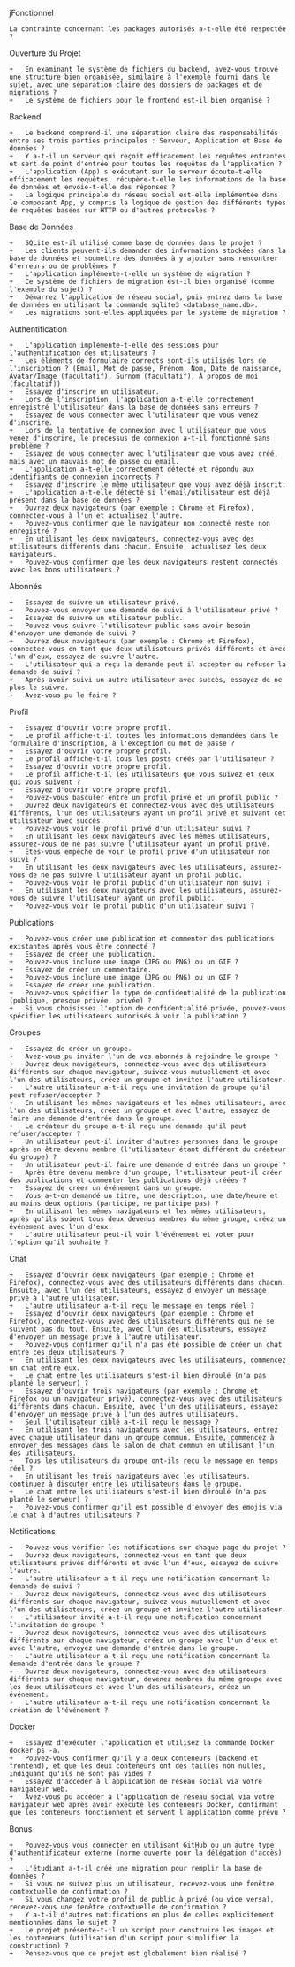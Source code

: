 jFonctionnel

    La contrainte concernant les packages autorisés a-t-elle été respectée ?

Ouverture du Projet

    +   En examinant le système de fichiers du backend, avez-vous trouvé une structure bien organisée, similaire à l'exemple fourni dans le sujet, avec une séparation claire des dossiers de packages et de migrations ?
    +   Le système de fichiers pour le frontend est-il bien organisé ?

Backend

    +   Le backend comprend-il une séparation claire des responsabilités entre ses trois parties principales : Serveur, Application et Base de données ?
    +   Y a-t-il un serveur qui reçoit efficacement les requêtes entrantes et sert de point d'entrée pour toutes les requêtes de l'application ?
    +   L'application (App) s'exécutant sur le serveur écoute-t-elle efficacement les requêtes, récupère-t-elle les informations de la base de données et envoie-t-elle des réponses ?
    +   La logique principale du réseau social est-elle implémentée dans le composant App, y compris la logique de gestion des différents types de requêtes basées sur HTTP ou d'autres protocoles ?

Base de Données

    +   SQLite est-il utilisé comme base de données dans le projet ?
    +   Les clients peuvent-ils demander des informations stockées dans la base de données et soumettre des données à y ajouter sans rencontrer d'erreurs ou de problèmes ?
    +   L'application implémente-t-elle un système de migration ?
    +   Ce système de fichiers de migration est-il bien organisé (comme l'exemple du sujet) ?
    +   Démarrez l'application de réseau social, puis entrez dans la base de données en utilisant la commande sqlite3 <database_name.db>.
    +   Les migrations sont-elles appliquées par le système de migration ?

Authentification

    +   L'application implémente-t-elle des sessions pour l'authentification des utilisateurs ?
    +   Les éléments de formulaire corrects sont-ils utilisés lors de l'inscription ? (Email, Mot de passe, Prénom, Nom, Date de naissance, Avatar/Image (facultatif), Surnom (facultatif), À propos de moi (facultatif))
    +   Essayez d'inscrire un utilisateur.
    +   Lors de l'inscription, l'application a-t-elle correctement enregistré l'utilisateur dans la base de données sans erreurs ?
    +   Essayez de vous connecter avec l'utilisateur que vous venez d'inscrire.
    +   Lors de la tentative de connexion avec l'utilisateur que vous venez d'inscrire, le processus de connexion a-t-il fonctionné sans problème ?
    +   Essayez de vous connecter avec l'utilisateur que vous avez créé, mais avec un mauvais mot de passe ou email.
    +   L'application a-t-elle correctement détecté et répondu aux identifiants de connexion incorrects ?
    +   Essayez d'inscrire le même utilisateur que vous avez déjà inscrit.
    +   L'application a-t-elle détecté si l'email/utilisateur est déjà présent dans la base de données ?
    +   Ouvrez deux navigateurs (par exemple : Chrome et Firefox), connectez-vous à l'un et actualisez l'autre.
    +   Pouvez-vous confirmer que le navigateur non connecté reste non enregistré ?
    +   En utilisant les deux navigateurs, connectez-vous avec des utilisateurs différents dans chacun. Ensuite, actualisez les deux navigateurs.
    +   Pouvez-vous confirmer que les deux navigateurs restent connectés avec les bons utilisateurs ?

Abonnés

    +   Essayez de suivre un utilisateur privé.
    +   Pouvez-vous envoyer une demande de suivi à l'utilisateur privé ?
    +   Essayez de suivre un utilisateur public.
    +   Pouvez-vous suivre l'utilisateur public sans avoir besoin d'envoyer une demande de suivi ?
    +   Ouvrez deux navigateurs (par exemple : Chrome et Firefox), connectez-vous en tant que deux utilisateurs privés différents et avec l'un d'eux, essayez de suivre l'autre.
    +   L'utilisateur qui a reçu la demande peut-il accepter ou refuser la demande de suivi ?
    +   Après avoir suivi un autre utilisateur avec succès, essayez de ne plus le suivre.
    +   Avez-vous pu le faire ?

Profil

    +   Essayez d'ouvrir votre propre profil.
    +   Le profil affiche-t-il toutes les informations demandées dans le formulaire d'inscription, à l'exception du mot de passe ?
    +   Essayez d'ouvrir votre propre profil.
    +   Le profil affiche-t-il tous les posts créés par l'utilisateur ?
    +   Essayez d'ouvrir votre propre profil.
    +   Le profil affiche-t-il les utilisateurs que vous suivez et ceux qui vous suivent ?
    +   Essayez d'ouvrir votre propre profil.
    +   Pouvez-vous basculer entre un profil privé et un profil public ?
    +   Ouvrez deux navigateurs et connectez-vous avec des utilisateurs différents, l'un des utilisateurs ayant un profil privé et suivant cet utilisateur avec succès.
    +   Pouvez-vous voir le profil privé d'un utilisateur suivi ?
    +   En utilisant les deux navigateurs avec les mêmes utilisateurs, assurez-vous de ne pas suivre l'utilisateur ayant un profil privé.
    +   Êtes-vous empêché de voir le profil privé d'un utilisateur non suivi ?
    +   En utilisant les deux navigateurs avec les utilisateurs, assurez-vous de ne pas suivre l'utilisateur ayant un profil public.
    +   Pouvez-vous voir le profil public d'un utilisateur non suivi ?
    +   En utilisant les deux navigateurs avec les utilisateurs, assurez-vous de suivre l'utilisateur ayant un profil public.
    +   Pouvez-vous voir le profil public d'un utilisateur suivi ?

Publications

    +   Pouvez-vous créer une publication et commenter des publications existantes après vous être connecté ?
    +   Essayez de créer une publication.
    +   Pouvez-vous inclure une image (JPG ou PNG) ou un GIF ?
    +   Essayez de créer un commentaire.
    +   Pouvez-vous inclure une image (JPG ou PNG) ou un GIF ?
    +   Essayez de créer une publication.
    +   Pouvez-vous spécifier le type de confidentialité de la publication (publique, presque privée, privée) ?
    +   Si vous choisissez l'option de confidentialité privée, pouvez-vous spécifier les utilisateurs autorisés à voir la publication ?

Groupes

    +   Essayez de créer un groupe.
    +   Avez-vous pu inviter l'un de vos abonnés à rejoindre le groupe ?
    +   Ouvrez deux navigateurs, connectez-vous avec des utilisateurs différents sur chaque navigateur, suivez-vous mutuellement et avec l'un des utilisateurs, créez un groupe et invitez l'autre utilisateur.
    +   L'autre utilisateur a-t-il reçu une invitation de groupe qu'il peut refuser/accepter ?
    +   En utilisant les mêmes navigateurs et les mêmes utilisateurs, avec l'un des utilisateurs, créez un groupe et avec l'autre, essayez de faire une demande d'entrée dans le groupe.
    +   Le créateur du groupe a-t-il reçu une demande qu'il peut refuser/accepter ?
    +   Un utilisateur peut-il inviter d'autres personnes dans le groupe après en être devenu membre (l'utilisateur étant différent du créateur du groupe) ?
    +   Un utilisateur peut-il faire une demande d'entrée dans un groupe ?
    +   Après être devenu membre d'un groupe, l'utilisateur peut-il créer des publications et commenter les publications déjà créées ?
    +   Essayez de créer un événement dans un groupe.
    +   Vous a-t-on demandé un titre, une description, une date/heure et au moins deux options (participe, ne participe pas) ?
    +   En utilisant les mêmes navigateurs et les mêmes utilisateurs, après qu'ils soient tous deux devenus membres du même groupe, créez un événement avec l'un d'eux.
    +   L'autre utilisateur peut-il voir l'événement et voter pour l'option qu'il souhaite ?

Chat

    +   Essayez d'ouvrir deux navigateurs (par exemple : Chrome et Firefox), connectez-vous avec des utilisateurs différents dans chacun. Ensuite, avec l'un des utilisateurs, essayez d'envoyer un message privé à l'autre utilisateur.
    +   L'autre utilisateur a-t-il reçu le message en temps réel ?
    +   Essayez d'ouvrir deux navigateurs (par exemple : Chrome et Firefox), connectez-vous avec des utilisateurs différents qui ne se suivent pas du tout. Ensuite, avec l'un des utilisateurs, essayez d'envoyer un message privé à l'autre utilisateur.
    +   Pouvez-vous confirmer qu'il n'a pas été possible de créer un chat entre ces deux utilisateurs ?
    +   En utilisant les deux navigateurs avec les utilisateurs, commencez un chat entre eux.
    +   Le chat entre les utilisateurs s'est-il bien déroulé (n'a pas planté le serveur) ?
    +   Essayez d'ouvrir trois navigateurs (par exemple : Chrome et Firefox ou un navigateur privé), connectez-vous avec des utilisateurs différents dans chacun. Ensuite, avec l'un des utilisateurs, essayez d'envoyer un message privé à l'un des autres utilisateurs.
    +   Seul l'utilisateur ciblé a-t-il reçu le message ?
    +   En utilisant les trois navigateurs avec les utilisateurs, entrez avec chaque utilisateur dans un groupe commun. Ensuite, commencez à envoyer des messages dans le salon de chat commun en utilisant l'un des utilisateurs.
    +   Tous les utilisateurs du groupe ont-ils reçu le message en temps réel ?
    +   En utilisant les trois navigateurs avec les utilisateurs, continuez à discuter entre les utilisateurs dans le groupe.
    +   Le chat entre les utilisateurs s'est-il bien déroulé (n'a pas planté le serveur) ?
    +   Pouvez-vous confirmer qu'il est possible d'envoyer des emojis via le chat à d'autres utilisateurs ?

Notifications

    +   Pouvez-vous vérifier les notifications sur chaque page du projet ?
    +   Ouvrez deux navigateurs, connectez-vous en tant que deux utilisateurs privés différents et avec l'un d'eux, essayez de suivre l'autre.
    +   L'autre utilisateur a-t-il reçu une notification concernant la demande de suivi ?
    +   Ouvrez deux navigateurs, connectez-vous avec des utilisateurs différents sur chaque navigateur, suivez-vous mutuellement et avec l'un des utilisateurs, créez un groupe et invitez l'autre utilisateur.
    +   L'utilisateur invité a-t-il reçu une notification concernant l'invitation de groupe ?
    +   Ouvrez deux navigateurs, connectez-vous avec des utilisateurs différents sur chaque navigateur, créez un groupe avec l'un d'eux et avec l'autre, envoyez une demande d'entrée dans le groupe.
    +   L'autre utilisateur a-t-il reçu une notification concernant la demande d'entrée dans le groupe ?
    +   Ouvrez deux navigateurs, connectez-vous avec des utilisateurs différents sur chaque navigateur, devenez membres du même groupe avec les deux utilisateurs et avec l'un des utilisateurs, créez un événement.
    +   L'autre utilisateur a-t-il reçu une notification concernant la création de l'événement ?

Docker

    +   Essayez d'exécuter l'application et utilisez la commande Docker docker ps -a.
    +   Pouvez-vous confirmer qu'il y a deux conteneurs (backend et frontend), et que les deux conteneurs ont des tailles non nulles, indiquant qu'ils ne sont pas vides ?
    +   Essayez d'accéder à l'application de réseau social via votre navigateur web.
    +   Avez-vous pu accéder à l'application de réseau social via votre navigateur web après avoir exécuté les conteneurs Docker, confirmant que les conteneurs fonctionnent et servent l'application comme prévu ?

Bonus

    +   Pouvez-vous vous connecter en utilisant GitHub ou un autre type d'authentificateur externe (norme ouverte pour la délégation d'accès) ?
    +   L'étudiant a-t-il créé une migration pour remplir la base de données ?
    +   Si vous ne suivez plus un utilisateur, recevez-vous une fenêtre contextuelle de confirmation ?
    +   Si vous changez votre profil de public à privé (ou vice versa), recevez-vous une fenêtre contextuelle de confirmation ?
    +   Y a-t-il d'autres notifications en plus de celles explicitement mentionnées dans le sujet ?
    +   Le projet présente-t-il un script pour construire les images et les conteneurs (utilisation d'un script pour simplifier la construction) ?
    +   Pensez-vous que ce projet est globalement bien réalisé ?
